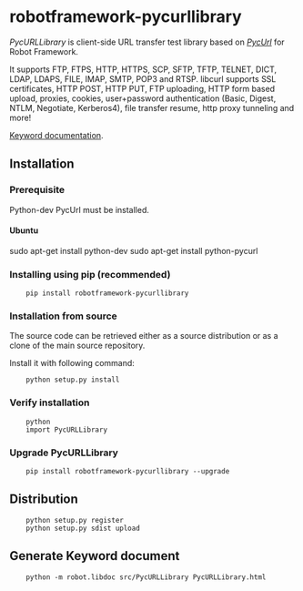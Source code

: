 robotframework-pycurllibrary
============================

*PycURLLibrary* is client-side URL transfer test library based on *[PycUrl](http://pycurl.sourceforge.net/)* for Robot Framework.

It supports FTP, FTPS, HTTP, HTTPS, SCP, SFTP, TFTP, TELNET, DICT, LDAP, LDAPS, FILE, IMAP, SMTP, POP3 and RTSP. libcurl supports SSL certificates, HTTP POST, HTTP PUT, FTP uploading, HTTP form based upload, proxies, cookies, user+password authentication (Basic, Digest, NTLM, Negotiate, Kerberos4), file transfer resume, http proxy tunneling and more!

[Keyword documentation](http://ivalo.github.io/robotframework-pycurllibrary/).

## Installation

### Prerequisite

Python-dev
PycUrl must be installed.

#### Ubuntu
sudo apt-get install python-dev
sudo apt-get install python-pycurl


### Installing using pip (recommended)

        pip install robotframework-pycurllibrary

### Installation from source

The source code can be retrieved either as a source distribution or as a clone of the main source repository.

Install it with following command:

        python setup.py install

### Verify installation

        python
        import PycURLLibrary

### Upgrade PycURLLibrary

        pip install robotframework-pycurllibrary --upgrade

## Distribution

        python setup.py register
        python setup.py sdist upload

## Generate Keyword document

        python -m robot.libdoc src/PycURLLibrary PycURLLibrary.html

